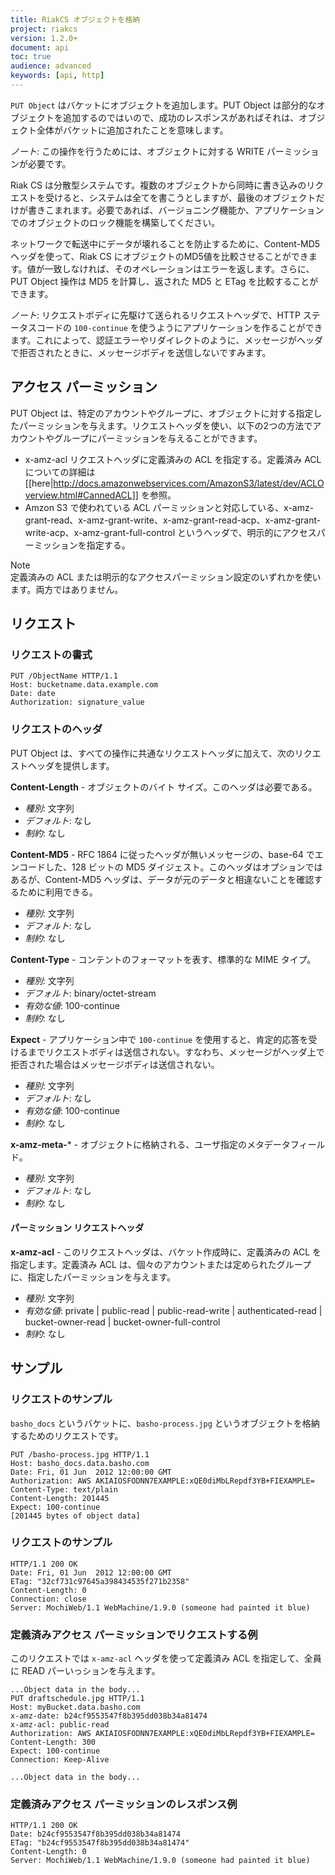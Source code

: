 ```yaml
---
title: RiakCS オブジェクトを格納
project: riakcs
version: 1.2.0+
document: api
toc: true
audience: advanced
keywords: [api, http]
---
```


`PUT Object` はバケットにオブジェクトを追加します。PUT Object は部分的なオブジェクトを追加するのではいので、成功のレスポンスがあればそれは、オブジェクト全体がバケットに追加されたことを意味します。

*ノート:* この操作を行うためには、オブジェクトに対する WRITE パーミッションが必要です。

Riak CS は分散型システムです。複数のオブジェクトから同時に書き込みのリクエストを受けると、システムは全てを書こうとしますが、最後のオブジェクトだけが書きこまれます。必要であれば、バージョニング機能か、アプリケーションでのオブジェクトのロック機能を構築してください。

ネットワークで転送中にデータが壊れることを防止するために、Content-MD5 ヘッダを使って、Riak CS にオブジェクトのMD5値を比較させることができます。値が一致しなければ、そのオペレーションはエラーを返します。さらに、PUT Object 操作は MD5 を計算し、返された MD5 と ETag を比較することができます。

*ノート*: リクエストボディに先駆けて送られるリクエストヘッダで、HTTP ステータスコードの `100-continue` を使うようにアプリケーションを作ることができます。これによって、認証エラーやリダイレクトのように、メッセージがヘッダで拒否されたときに、メッセージボディを送信しないですみます。

## アクセス パーミッション
PUT Object は、特定のアカウントやグループに、オブジェクトに対する指定したパーミッションを与えます。リクエストヘッダを使い、以下の2つの方法でアカウントやグループにパーミッションを与えることができます。

* x-amz-acl リクエストヘッダに定義済みの ACL を指定する。定義済み ACL についての詳細は [[here|http://docs.amazonwebservices.com/AmazonS3/latest/dev/ACLOverview.html#CannedACL]] を参照。
* Amzon S3 で使われている ACL パーミッションと対応している、x-amz-grant-read、x-amz-grant-write、x-amz-grant-read-acp、x-amz-grant-write-acp、x-amz-grant-full-control というヘッダで、明示的にアクセスパーミッションを指定する。

<div class="note">
<div class="title">Note</div>
定義済みの ACL または明示的なアクセスパーミッション設定のいずれかを使います。両方ではありません。
</div>

## リクエスト

### リクエストの書式

```
PUT /ObjectName HTTP/1.1
Host: bucketname.data.example.com
Date: date
Authorization: signature_value
```

### リクエストのヘッダ

PUT Object は、すべての操作に共通なリクエストヘッダに加えて、次のリクエストヘッダを提供します。

**Content-Length** - オブジェクトのバイト サイズ。このヘッダは必要である。

* *種別*: 文字列
* *デフォルト*: なし
* *制約*: なし

**Content-MD5** - RFC 1864 に従ったヘッダが無いメッセージの、base-64 でエンコードした、128 ビットの MD5 ダイジェスト。このヘッダはオプションではあるが、Content-MD5 ヘッダは、データが元のデータと相違ないことを確認するために利用できる。

* *種別*: 文字列
* *デフォルト*: なし
* *制約*: なし

**Content-Type** - コンテントのフォーマットを表す、標準的な MIME タイプ。

* *種別*: 文字列
* *デフォルト*: binary/octet-stream
* *有効な値*: 100-continue
* *制約*: なし

**Expect** - アプリケーション中で `100-continue` を使用すると、肯定的応答を受けるまでリクエストボディは送信されない。すなわち、メッセージがヘッダ上で拒否された場合はメッセージボディは送信されない。

* *種別*: 文字列
* *デフォルト*: なし
* *有効な値*: 100-continue
* *制約*: なし

**x-amz-meta-*** - オブジェクトに格納される、ユーザ指定のメタデータフィールド。

* *種別*: 文字列
* *デフォルト*: なし
* *制約*: なし

#### パーミッション リクエストヘッダ

**x-amz-acl** - このリクエストヘッダは、バケット作成時に、定義済みの ACL を指定します。定義済み ACL は、個々のアカウントまたは定められたグループに、指定したパーミッションを与えます。

* *種別*: 文字列
* *有効な値*: private | public-read | public-read-write | authenticated-read | bucket-owner-read | bucket-owner-full-control
* *制約*: なし

## サンプル

### リクエストのサンプル

`basho_docs` というバケットに、`basho-process.jpg` というオブジェクトを格納するためのリクエストです。

```
PUT /basho-process.jpg HTTP/1.1
Host: basho_docs.data.basho.com
Date: Fri, 01 Jun  2012 12:00:00 GMT
Authorization: AWS AKIAIOSFODNN7EXAMPLE:xQE0diMbLRepdf3YB+FIEXAMPLE=
Content-Type: text/plain
Content-Length: 201445
Expect: 100-continue
[201445 bytes of object data]
```

### リクエストのサンプル

```
HTTP/1.1 200 OK
Date: Fri, 01 Jun  2012 12:00:00 GMT
ETag: "32cf731c97645a398434535f271b2358"
Content-Length: 0
Connection: close
Server: MochiWeb/1.1 WebMachine/1.9.0 (someone had painted it blue)
```

### 定義済みアクセス パーミッションでリクエストする例

このリクエストでは `x-amz-acl` ヘッダを使って定義済み ACL を指定して、全員に READ パーいっションを与えます。

```
...Object data in the body...
PUT draftschedule.jpg HTTP/1.1
Host: myBucket.data.basho.com
x-amz-date: b24cf9553547f8b395dd038b34a81474
x-amz-acl: public-read
Authorization: AWS AKIAIOSFODNN7EXAMPLE:xQE0diMbLRepdf3YB+FIEXAMPLE=
Content-Length: 300
Expect: 100-continue
Connection: Keep-Alive

...Object data in the body...
```

### 定義済みアクセス パーミッションのレスポンス例

```
HTTP/1.1 200 OK
Date: b24cf9553547f8b395dd038b34a81474
ETag: "b24cf9553547f8b395dd038b34a81474"
Content-Length: 0
Server: MochiWeb/1.1 WebMachine/1.9.0 (someone had painted it blue)
```
